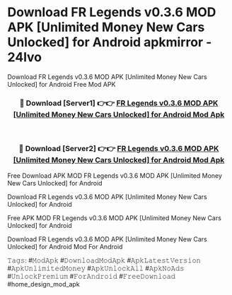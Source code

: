 # Download FR Legends v0.3.6 MOD APK [Unlimited Money New Cars Unlocked] for Android apkmirror - 24lvo
Download FR Legends v0.3.6 MOD APK [Unlimited Money New Cars Unlocked] for Android Free Mod APK

<div align="center">
<h3>🔴 Download [Server1] 👉👉 <a href="https://apk-comot.site?title=FR_Legends_v0.3.6_MOD_APK_[Unlimited_Money_New_Cars_Unlocked]_for_Android">FR Legends v0.3.6 MOD APK [Unlimited Money New Cars Unlocked] for Android Mod Apk</a></h3><br>

<h3>🔴 Download [Server2] 👉👉 <a href="https://apk-comot.site?title=FR_Legends_v0.3.6_MOD_APK_[Unlimited_Money_New_Cars_Unlocked]_for_Android">FR Legends v0.3.6 MOD APK [Unlimited Money New Cars Unlocked] for Android Mod Apk</a></h3>
</div>


Free Download APK MOD FR Legends v0.3.6 MOD APK [Unlimited Money New Cars Unlocked] for Android

Download FR Legends v0.3.6 MOD APK [Unlimited Money New Cars Unlocked] for Android 

Free APK MOD FR Legends v0.3.6 MOD APK [Unlimited Money New Cars Unlocked] for Android 

Download FR Legends v0.3.6 MOD APK [Unlimited Money New Cars Unlocked] for Android Mod For Android

𝚃𝚊𝚐𝚜: #𝙼𝚘𝚍𝙰𝚙𝚔 #𝙳𝚘𝚠𝚗𝚕𝚘𝚊𝚍𝙼𝚘𝚍𝙰𝚙𝚔 #𝙰𝚙𝚔𝙻𝚊𝚝𝚎𝚜𝚝𝚅𝚎𝚛𝚜𝚒𝚘𝚗 #𝙰𝚙𝚔𝚄𝚗𝚕𝚒𝚖𝚒𝚝𝚎𝚍𝙼𝚘𝚗𝚎𝚢 #𝙰𝚙𝚔𝚄𝚗𝚕𝚘𝚌𝚔𝙰𝚕𝚕 #𝙰𝚙𝚔𝙽𝚘𝙰𝚍𝚜 #𝚄𝚗𝚕𝚘𝚌𝚔𝙿𝚛𝚎𝚖𝚒𝚞𝚖 #𝙵𝚘𝚛𝙰𝚗𝚍𝚛𝚘𝚒𝚍 #𝙵𝚛𝚎𝚎𝙳𝚘𝚠𝚗𝚕𝚘𝚊𝚍 #home_design_mod_apk